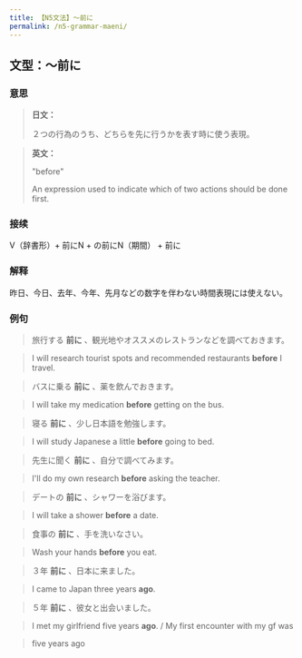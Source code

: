 ```yaml
---
title: 【N5文法】〜前に
permalink: /n5-grammar-maeni/
---
```


## 文型：〜前に

### 意思

> **日文：**
> 
> ２つの行為のうち、どちらを先に行うかを表す時に使う表現。


> **英文：**
> 
> "before"
> 
> An expression used to indicate which of two actions should be done first.


### 接续

V（辞書形）\+ 前にN + の前にN（期間） + 前に

### 解释

昨日、今日、去年、今年、先月などの数字を伴わない時間表現には使えない。

### 例句

> 旅行する **前に** 、観光地やオススメのレストランなどを調べておきます。

> I will research tourist spots and recommended restaurants **before** I travel.

> バスに乗る **前に** 、薬を飲んでおきます。

> I will take my medication **before** getting on the bus.

> 寝る **前に** 、少し日本語を勉強します。

> I will study Japanese a little **before** going to bed.

> 先生に聞く **前に** 、自分で調べてみます。

> I'll do my own research **before** asking the teacher.

> デートの **前に** 、シャワーを浴びます。

> I will take a shower **before** a date.

> 食事の **前に** 、手を洗いなさい。

> Wash your hands **before** you eat.

> ３年 **前に** 、日本に来ました。

> I came to Japan three years **ago**.

> ５年 **前に** 、彼女と出会いました。

> I met my girlfriend five years **ago**. / My first encounter with my gf was

> five years ago

